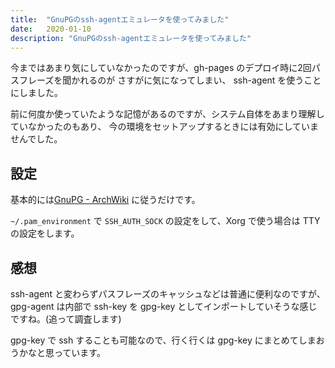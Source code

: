 ```yaml
---
title:  "GnuPGのssh-agentエミュレータを使ってみました"
date:   2020-01-10
description: "GnuPGのssh-agentエミュレータを使ってみました"
---
```


今まではあまり気にしていなかったのですが、gh-pages のデプロイ時に2回パスフレーズを聞かれるのが
さすがに気になってしまい、 ssh-agent を使うことにしました。

前に何度か使っていたような記憶があるのですが、システム自体をあまり理解していなかったのもあり、
今の環境をセットアップするときには有効にしていませんでした。

## 設定

基本的には[GnuPG - ArchWiki](https://wiki.archlinux.org/index.php/GnuPG#SSH_agent) に従うだけです。

`~/.pam_environment` で `SSH_AUTH_SOCK` の設定をして、Xorg で使う場合は TTY の設定をします。

## 感想

ssh-agent と変わらずパスフレーズのキャッシュなどは普通に便利なのですが、
gpg-agent は内部で ssh-key を gpg-key としてインポートしていそうな感じですね。(追って調査します)

gpg-key で ssh することも可能なので、行く行くは gpg-key にまとめてしまおうかなと思っています。
